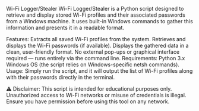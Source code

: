 Wi-Fi Logger/Stealer
Wi-Fi Logger/Stealer is a Python script designed to retrieve and display stored Wi-Fi profiles and their associated passwords from a Windows machine. It uses built-in Windows commands to gather this information and presents it in a readable format.

Features:
Extracts all saved Wi-Fi profiles from the system.
Retrieves and displays the Wi-Fi passwords (if available).
Displays the gathered data in a clean, user-friendly format.
No external pop-ups or graphical interface required — runs entirely via the command line.
Requirements:
Python 3.x
Windows OS (the script relies on Windows-specific netsh commands).
Usage:
Simply run the script, and it will output the list of Wi-Fi profiles along with their passwords directly in the terminal.

⚠️ Disclaimer: This script is intended for educational purposes only. Unauthorized access to Wi-Fi networks or misuse of credentials is illegal. Ensure you have permission before using this tool on any network.
